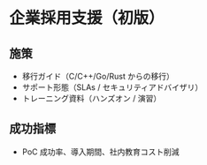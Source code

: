 # 企業採用支援（初版）

## 施策
- 移行ガイド（C/C++/Go/Rust からの移行）
- サポート形態（SLAs / セキュリティアドバイザリ）
- トレーニング資料（ハンズオン / 演習）

## 成功指標
- PoC 成功率、導入期間、社内教育コスト削減
